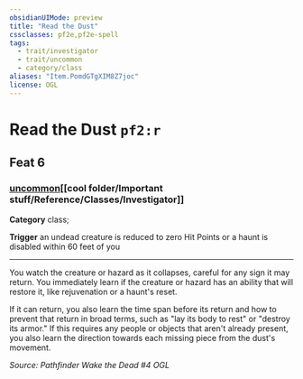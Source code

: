 ```yaml
---
obsidianUIMode: preview
title: "Read the Dust"
cssclasses: pf2e,pf2e-spell
tags:
  - trait/investigator
  - trait/uncommon
  - category/class
aliases: "Item.PomdGTgXIM8Z7joc"
license: OGL
---
```

# Read the Dust `pf2:r`
## Feat 6
### [uncommon](cool%20folder/Important%20stuff/Bestiary/zz_traits/uncommon.md "Uncommon Rarity Trait")[[cool folder/Important stuff/Reference/Classes/Investigator]]

**Category** class; 




**Trigger** an undead creature is reduced to zero Hit Points or a haunt is disabled within 60 feet of you

* * *

You watch the creature or hazard as it collapses, careful for any sign it may return. You immediately learn if the creature or hazard has an ability that will restore it, like rejuvenation or a haunt's reset.

If it can return, you also learn the time span before its return and how to prevent that return in broad terms, such as "lay its body to rest" or "destroy its armor." If this requires any people or objects that aren't already present, you also learn the direction towards each missing piece from the dust's movement.

*Source: Pathfinder Wake the Dead #4*
*OGL*